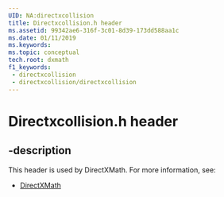 ```yaml
---
UID: NA:directxcollision
title: Directxcollision.h header
ms.assetid: 99342ae6-316f-3c01-8d39-173dd588aa1c
ms.date: 01/11/2019
ms.keywords: 
ms.topic: conceptual
tech.root: dxmath
f1_keywords:
 - directxcollision
 - directxcollision/directxcollision
---
```


# Directxcollision.h header


## -description

This header is used by DirectXMath. For more information, see:

- [DirectXMath](../_dxmath/index.md)

